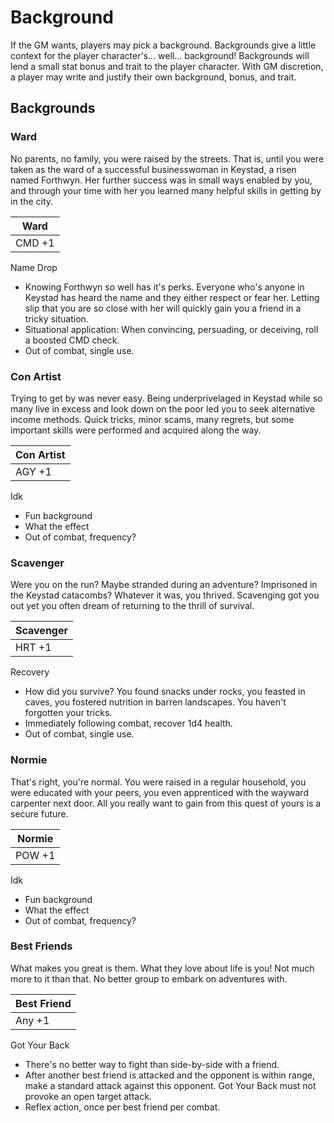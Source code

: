 # Background

If the GM wants, players may pick a background. Backgrounds give a little context for the player character's... well... background! Backgrounds will lend a small stat bonus and trait to the player character. With GM discretion, a player may write and justify their own background, bonus, and trait.

## Backgrounds

### Ward

No parents, no family, you were raised by the streets. That is, until you were taken as the ward of a successful businesswoman in Keystad, a risen named Forthwyn. Her further success was in small ways enabled by you, and through your time with her you learned many helpful skills in getting by in the city.

|Ward|
|---|
|CMD +1|

Name Drop

- Knowing Forthwyn so well has it's perks. Everyone who's anyone in Keystad has heard the name and they either respect or fear her. Letting slip that you are so close with her will quickly gain you a friend in a tricky situation.
- Situational application: When convincing, persuading, or deceiving, roll a boosted CMD check.
- Out of combat, single use.

### Con Artist

Trying to get by was never easy. Being underprivelaged in Keystad while so many live in excess and look down on the poor led you to seek alternative income methods. Quick tricks, minor scams, many regrets, but some important skills were performed and acquired along the way.

|Con Artist|
|---|
|AGY +1|

Idk

- Fun background
- What the effect
- Out of combat, frequency?

### Scavenger

Were you on the run? Maybe stranded during an adventure? Imprisoned in the Keystad catacombs? Whatever it was, you thrived. Scavenging got you out yet you often dream of returning to the thrill of survival.

|Scavenger|
|---|
|HRT +1|

Recovery

- How did you survive? You found snacks under rocks, you feasted in caves, you fostered nutrition in barren landscapes. You haven't forgotten your tricks.
- Immediately following combat, recover 1d4 health.
- Out of combat, single use.

### Normie

That's right, you're normal. You were raised in a regular household, you were educated with your peers, you even apprenticed with the wayward carpenter next door. All you really want to gain from this quest of yours is a secure future.

|Normie|
|---|
|POW +1|

Idk

- Fun background
- What the effect
- Out of combat, frequency?

### Best Friends

What makes you great is them. What they love about life is you! Not much more to it than that. No better group to embark on adventures with.

|Best Friend|
|---|
|Any +1|

Got Your Back

- There's no better way to fight than side-by-side with a friend.
- After another best friend is attacked and the opponent is within range, make a standard attack against this opponent. Got Your Back must not provoke an open target attack.
- Reflex action, once per best friend per combat.
